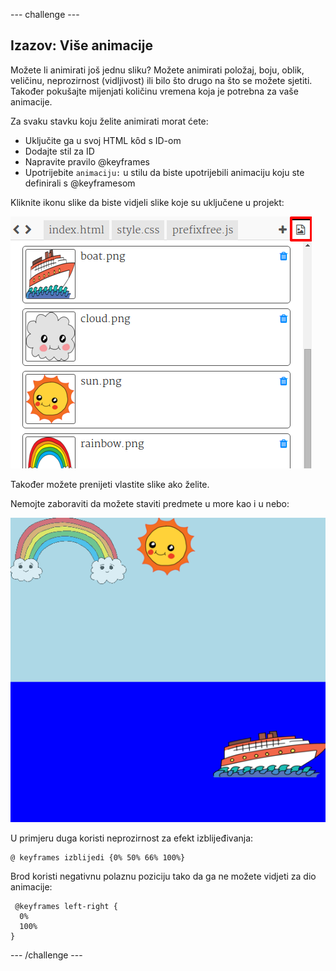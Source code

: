 \--- challenge \---

## Izazov: Više animacije

Možete li animirati još jednu sliku? Možete animirati položaj, boju, oblik, veličinu, neprozirnost (vidljivost) ili bilo što drugo na što se možete sjetiti. Također pokušajte mijenjati količinu vremena koja je potrebna za vaše animacije.

Za svaku stavku koju želite animirati morat ćete:

+ Uključite ga u svoj HTML kȏd s ID-om
+ Dodajte stil za ID
+ Napravite pravilo @keyframes
+ Upotrijebite `animaciju:` u stilu da biste upotrijebili animaciju koju ste definirali s @keyframesom 

Kliknite ikonu slike da biste vidjeli slike koje su uključene u projekt:

![screenshot](images/sunrise-images.png)

Također možete prenijeti vlastite slike ako želite.

Nemojte zaboraviti da možete staviti predmete u more kao i u nebo:

![screenshot](images/sunrise-boat.png)

U primjeru duga koristi neprozirnost za efekt izblijeđivanja:

    @ keyframes izblijedi {0% 50% 66% 100%}
    

Brod koristi negativnu polaznu poziciju tako da ga ne možete vidjeti za dio animacije:

     @keyframes left-right {
      0%   
      100% 
    }
    

\--- /challenge \---